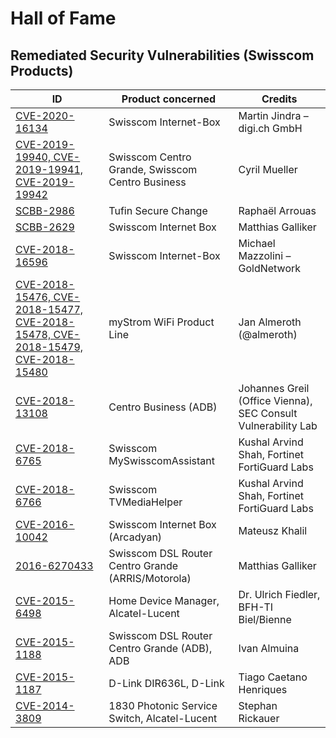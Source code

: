# Hall of Fame

## Remediated Security Vulnerabilities (Swisscom Products)

|ID | Product concerned | Credits
| --- | --- | --- |
| [CVE-2020-16134](cve-2020-16134.txt) | Swisscom Internet-Box | Martin Jindra – digi.ch GmbH |
| [CVE-2019-19940, CVE-2019-19941, CVE-2019-19942](cve-2019-19940ff.txt) | Swisscom Centro Grande, Swisscom Centro Business | Cyril Mueller |
| [SCBB-2986](SCBB-2986-tufin-secure-change.txt) | Tufin Secure Change | Raphaël Arrouas |
| [SCBB-2629](scbb-2629-ib-ring.txt) | Swisscom Internet Box | Matthias Galliker |
| [CVE-2018-16596](cve-2018-16596.txt) | Swisscom Internet-Box | Michael Mazzolini – GoldNetwork |
| [CVE-2018-15476, CVE-2018-15477, CVE-2018-15478, CVE-2018-15479, CVE-2018-15480](cve-2018-15476ff.txt) | myStrom WiFi Product Line | Jan Almeroth (@almeroth) |
| [CVE-2018-13108](cve-2018-13108.txt) | Centro Business (ADB) | Johannes Greil (Office Vienna), SEC Consult Vulnerability Lab |
| [CVE-2018-6765](cve-2018-6765_myswisscomassistant.txt) | Swisscom MySwisscomAssistant  | Kushal Arvind Shah, Fortinet FortiGuard Labs |
| [CVE-2018-6766](cve-2018-6766_tvmediahelper.txt) |Swisscom TVMediaHelper | Kushal Arvind Shah, Fortinet FortiGuard Labs |
| [CVE-2016-10042](cve-2016-10042.txt) | Swisscom Internet Box (Arcadyan) | Mateusz Khalil |
| [2016-6270433](2016-6270433.txt) | Swisscom DSL Router Centro Grande (ARRIS/Motorola) | Matthias Galliker |
| [CVE-2015-6498](CVE-2015-6498.txt) | Home Device Manager, Alcatel-Lucent | Dr. Ulrich Fiedler, BFH-TI Biel/Bienne |
| [CVE-2015-1188](CVE-2015-1188.txt) | Swisscom DSL Router Centro Grande (ADB), ADB | Ivan Almuina |
| [CVE-2015-1187](CVE-2015_1187.txt) | D-Link DIR636L, D-Link | Tiago Caetano Henriques |
| [CVE-2014-3809](CVE-2014-3809.txt) | 1830 Photonic Service Switch, Alcatel-Lucent | Stephan Rickauer |

